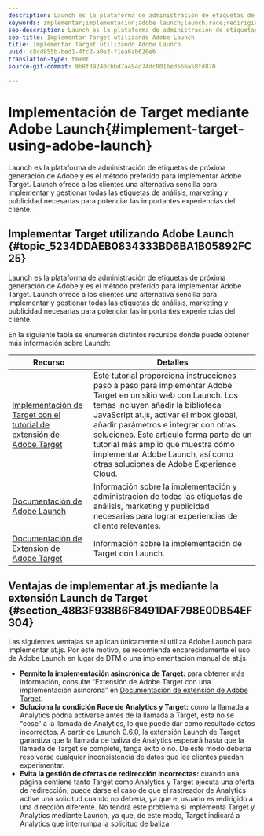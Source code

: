 ```yaml
---
description: Launch es la plataforma de administración de etiquetas de próxima generación de Adobe y es el método preferido para implementar Adobe Target. Launch ofrece a los clientes una alternativa sencilla para implementar y gestionar todas las etiquetas de análisis, marketing y publicidad necesarias para potenciar las importantes experiencias del cliente.
keywords: implementar;implementación;adobe launch;launch;race;redirigir
seo-description: Launch es la plataforma de administración de etiquetas de próxima generación de Adobe y es el método preferido para implementar Adobe Target. Launch ofrece a los clientes una alternativa sencilla para implementar y gestionar todas las etiquetas de análisis, marketing y publicidad necesarias para potenciar las importantes experiencias del cliente.
seo-title: Implementar Target utilizando Adobe Launch
title: Implementar Target utilizando Adobe Launch
uuid: c8cd855b-bed1-4fc2-a0e3-f1ea6ab620e6
translation-type: tm+mt
source-git-commit: 9b8f39240cbbd7a494d74dc0016ed666a58fd870

---
```



# Implementación de Target mediante Adobe Launch{#implement-target-using-adobe-launch}

Launch es la plataforma de administración de etiquetas de próxima generación de Adobe y es el método preferido para implementar Adobe Target. Launch ofrece a los clientes una alternativa sencilla para implementar y gestionar todas las etiquetas de análisis, marketing y publicidad necesarias para potenciar las importantes experiencias del cliente.

## Implementar Target utilizando Adobe Launch {#topic_5234DDAEB0834333BD6BA1B05892FC25}

Launch es la plataforma de administración de etiquetas de próxima generación de Adobe y es el método preferido para implementar Adobe Target. Launch ofrece a los clientes una alternativa sencilla para implementar y gestionar todas las etiquetas de análisis, marketing y publicidad necesarias para potenciar las importantes experiencias del cliente.

En la siguiente tabla se enumeran distintos recursos donde puede obtener más información sobre Launch:

| Recurso | Detalles |
|--- |--- |
| [Implementación de Target con el tutorial de extensión de Adobe Target](https://docs.adobe.com/content/help/en/experience-cloud/implementing-in-websites-with-launch/implement-solutions/target.html) | Este tutorial proporciona instrucciones paso a paso para implementar Adobe Target en un sitio web con Launch. Los temas incluyen añadir la biblioteca JavaScript at.js, activar el mbox global, añadir parámetros e integrar con otras soluciones. Este artículo forma parte de un tutorial más amplio que muestra cómo implementar Adobe Launch, así como otras soluciones de Adobe Experience Cloud. |
| [Documentación de Adobe Launch](https://docs.adobelaunch.com/getting-started) | Información sobre la implementación y administración de todas las etiquetas de análisis, marketing y publicidad necesarias para lograr experiencias de cliente relevantes. |
| [Documentación de Extension de Adobe Target](https://docs.adobelaunch.com/extension-reference/web/adobe-target-extension) | Información sobre la implementación de Target con Launch. |

## Ventajas de implementar at.js mediante la extensión Launch de Target {#section_48B3F938B6F8491DAF798E0DB54EF304}

Las siguientes ventajas se aplican únicamente si utiliza Adobe Launch para implementar at.js. Por este motivo, se recomienda encarecidamente el uso de Adobe Launch en lugar de DTM o una implementación manual de at.js.

* **Permite la implementación asincrónica de Target:** para obtener más información, consulte “Extensión de Adobe Target con una implementación asíncrona” en [Documentación de extensión de Adobe Target](https://docs.adobelaunch.com/extension-reference/web/adobe-target-extension).
* **Soluciona la condición Race de Analytics y Target:** como la llamada a Analytics podría activarse antes de la llamada a Target, esta no se “cose” a la llamada de Analytics, lo que puede dar como resultado datos incorrectos. A partir de Launch 0.6.0, la extensión Launch de Target garantiza que la llamada de baliza de Analytics esperará hasta que la llamada de Target se complete, tenga éxito o no. De este modo debería resolverse cualquier inconsistencia de datos que los clientes puedan experimentar.
* **Evita la gestión de ofertas de redirección incorrectas:** cuando una página contiene tanto Target como Analytics y Target ejecuta una oferta de redirección, puede darse el caso de que el rastreador de Analytics active una solicitud cuando no debería, ya que el usuario es redirigido a una dirección diferente. No tendrá este problema si implementa Target y Analytics mediante Launch, ya que, de este modo, Target indicará a Analytics que interrumpa la solicitud de baliza.

